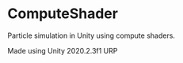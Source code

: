 # ComputeShader
 Particle simulation in Unity using compute shaders.
 
 Made using Unity 2020.2.3f1 URP
